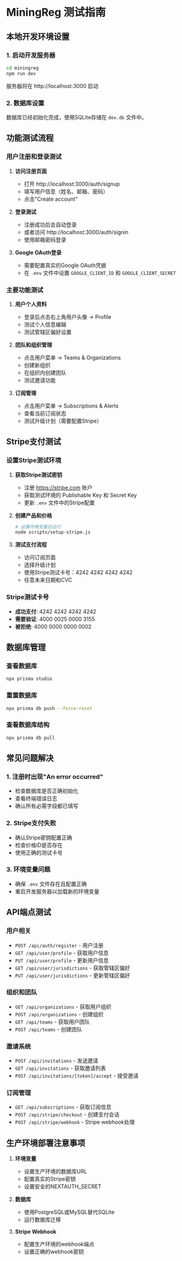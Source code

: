 # MiningReg 测试指南

## 本地开发环境设置

### 1. 启动开发服务器
```bash
cd miningreg
npm run dev
```

服务器将在 http://localhost:3000 启动

### 2. 数据库设置
数据库已经初始化完成，使用SQLite存储在 `dev.db` 文件中。

## 功能测试流程

### 用户注册和登录测试

1. **访问注册页面**
   - 打开 http://localhost:3000/auth/signup
   - 填写用户信息（姓名、邮箱、密码）
   - 点击"Create account"

2. **登录测试**
   - 注册成功后会自动登录
   - 或者访问 http://localhost:3000/auth/signin
   - 使用邮箱密码登录

3. **Google OAuth登录**
   - 需要配置真实的Google OAuth凭据
   - 在 `.env` 文件中设置 `GOOGLE_CLIENT_ID` 和 `GOOGLE_CLIENT_SECRET`

### 主要功能测试

1. **用户个人资料**
   - 登录后点击右上角用户头像 → Profile
   - 测试个人信息编辑
   - 测试管辖区偏好设置

2. **团队和组织管理**
   - 点击用户菜单 → Teams & Organizations
   - 创建新组织
   - 在组织内创建团队
   - 测试邀请功能

3. **订阅管理**
   - 点击用户菜单 → Subscriptions & Alerts
   - 查看当前订阅状态
   - 测试升级计划（需要配置Stripe）

## Stripe支付测试

### 设置Stripe测试环境

1. **获取Stripe测试密钥**
   - 注册 https://stripe.com 账户
   - 获取测试环境的 Publishable Key 和 Secret Key
   - 更新 `.env` 文件中的Stripe配置

2. **创建产品和价格**
   ```bash
   # 设置环境变量后运行
   node scripts/setup-stripe.js
   ```

3. **测试支付流程**
   - 访问订阅页面
   - 选择升级计划
   - 使用Stripe测试卡号：4242 4242 4242 4242
   - 任意未来日期和CVC

### Stripe测试卡号
- **成功支付**: 4242 4242 4242 4242
- **需要验证**: 4000 0025 0000 3155
- **被拒绝**: 4000 0000 0000 0002

## 数据库管理

### 查看数据库
```bash
npx prisma studio
```

### 重置数据库
```bash
npx prisma db push --force-reset
```

### 查看数据库结构
```bash
npx prisma db pull
```

## 常见问题解决

### 1. 注册时出现"An error occurred"
- 检查数据库是否正确初始化
- 查看终端错误日志
- 确认所有必需字段都已填写

### 2. Stripe支付失败
- 确认Stripe密钥配置正确
- 检查价格ID是否存在
- 使用正确的测试卡号

### 3. 环境变量问题
- 确保 `.env` 文件存在且配置正确
- 重启开发服务器以加载新的环境变量

## API端点测试

### 用户相关
- `POST /api/auth/register` - 用户注册
- `GET /api/user/profile` - 获取用户信息
- `PUT /api/user/profile` - 更新用户信息
- `GET /api/user/jurisdictions` - 获取管辖区偏好
- `PUT /api/user/jurisdictions` - 更新管辖区偏好

### 组织和团队
- `GET /api/organizations` - 获取用户组织
- `POST /api/organizations` - 创建组织
- `GET /api/teams` - 获取用户团队
- `POST /api/teams` - 创建团队

### 邀请系统
- `POST /api/invitations` - 发送邀请
- `GET /api/invitations` - 获取邀请列表
- `POST /api/invitations/[token]/accept` - 接受邀请

### 订阅管理
- `GET /api/subscriptions` - 获取订阅信息
- `POST /api/stripe/checkout` - 创建支付会话
- `POST /api/stripe/webhook` - Stripe webhook处理

## 生产环境部署注意事项

1. **环境变量**
   - 设置生产环境的数据库URL
   - 配置真实的Stripe密钥
   - 设置安全的NEXTAUTH_SECRET

2. **数据库**
   - 使用PostgreSQL或MySQL替代SQLite
   - 运行数据库迁移

3. **Stripe Webhook**
   - 配置生产环境的webhook端点
   - 设置正确的webhook密钥
